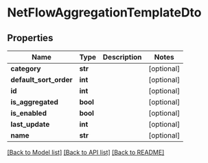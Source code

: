 # NetFlowAggregationTemplateDto

## Properties
Name | Type | Description | Notes
------------ | ------------- | ------------- | -------------
**category** | **str** |  | [optional] 
**default_sort_order** | **int** |  | [optional] 
**id** | **int** |  | [optional] 
**is_aggregated** | **bool** |  | [optional] 
**is_enabled** | **bool** |  | [optional] 
**last_update** | **int** |  | [optional] 
**name** | **str** |  | [optional] 

[[Back to Model list]](../README.md#documentation-for-models) [[Back to API list]](../README.md#documentation-for-api-endpoints) [[Back to README]](../README.md)


